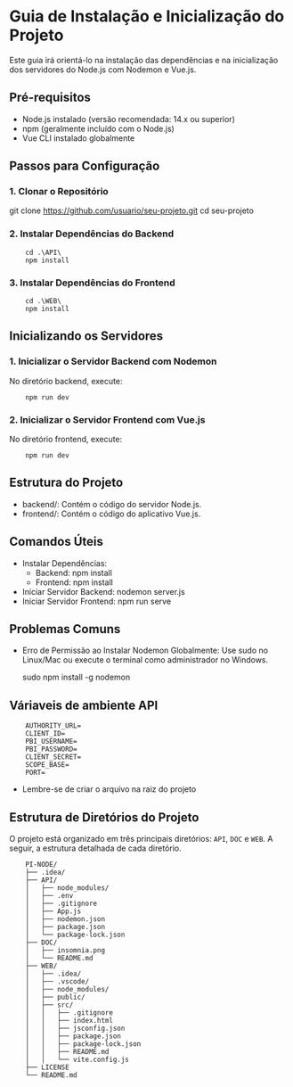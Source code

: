 # Guia de Instalação e Inicialização do Projeto

Este guia irá orientá-lo na instalação das dependências e na inicialização dos servidores do Node.js com Nodemon e Vue.js.

## Pré-requisitos

- Node.js instalado (versão recomendada: 14.x ou superior)
- npm (geralmente incluído com o Node.js)
- Vue CLI instalado globalmente

## Passos para Configuração

### 1. Clonar o Repositório

git clone https://github.com/usuario/seu-projeto.git
cd seu-projeto

### 2. Instalar Dependências do Backend

        cd .\API\
        npm install

### 3. Instalar Dependências do Frontend

        cd .\WEB\
        npm install

## Inicializando os Servidores

### 1. Inicializar o Servidor Backend com Nodemon

No diretório backend, execute:

        npm run dev

### 2. Inicializar o Servidor Frontend com Vue.js

No diretório frontend, execute:

        npm run dev

## Estrutura do Projeto

- backend/: Contém o código do servidor Node.js.
- frontend/: Contém o código do aplicativo Vue.js.

## Comandos Úteis

- Instalar Dependências:
  - Backend: npm install
  - Frontend: npm install
- Iniciar Servidor Backend: nodemon server.js
- Iniciar Servidor Frontend: npm run serve

## Problemas Comuns

- Erro de Permissão ao Instalar Nodemon Globalmente: Use sudo no Linux/Mac ou execute o terminal como administrador no Windows.

  sudo npm install -g nodemon

## Váriaveis de ambiente API

        AUTHORITY_URL=
        CLIENT_ID=
        PBI_USERNAME=
        PBI_PASSWORD=
        CLIENT_SECRET=
        SCOPE_BASE=
        PORT=

- Lembre-se de criar o arquivo na raiz do projeto

## Estrutura de Diretórios do Projeto

O projeto está organizado em três principais diretórios: `API`, `DOC` e `WEB`. A seguir, a estrutura detalhada de cada diretório.

        PI-NODE/
        ├── .idea/
        ├── API/
        │   ├── node_modules/
        │   ├── .env
        │   ├── .gitignore
        │   ├── App.js
        │   ├── nodemon.json
        │   ├── package.json
        │   └── package-lock.json
        ├── DOC/
        │   ├── insomnia.png
        │   └── README.md
        ├── WEB/
        │   ├── .idea/
        │   ├── .vscode/
        │   ├── node_modules/
        │   ├── public/
        │   ├── src/
        │   │   ├── .gitignore
        │   │   ├── index.html
        │   │   ├── jsconfig.json
        │   │   ├── package.json
        │   │   ├── package-lock.json
        │   │   ├── README.md
        │   │   └── vite.config.js
        ├── LICENSE
        └── README.md
